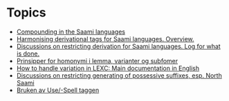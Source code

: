 Topics
======

-   [Compounding in the Saami languages](Samansetjing.html)
-   [Harmonising derivational tags for Saami languages.
    Overview.](../common/DerivationOverview.html)
-   [Discussions on restricting derivation for Saami languages. Log for
    what is done.](AvgrenseAvleiing.html)
-   [Prinsipper for homonymi i lemma, varianter og subfomer](lemma.html)
-   [How to handle variation in LEXC: Main documentation in
    English](../common/Variation_in_lexc.html)
-   [Discussions on restricting generating of possessive suffixes, esp.
    North Saami](https://giellalt.github.io/lang-sme/PXdiscussion.html)
-   [Bruken av Use/-Spell taggen](minusspelltag.html)
